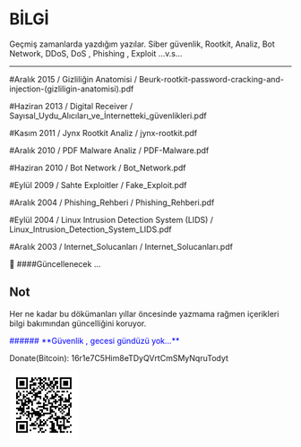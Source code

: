 # BİLGİ

Geçmiş zamanlarda yazdığım yazılar.
Siber güvenlik, Rootkit, Analiz, Bot Network, DDoS, DoS , Phishing , Exploit ...v.s...

***************************************************************************************


#Aralık 2015 / 
Gizliliğin Anatomisi / 
Beurk-rootkit-password-cracking-and-injection-(gizliligin-anatomisi).pdf


#Haziran 2013 / 
Digital Receiver / 
Sayısal_Uydu_Alıcıları_ve_İnternetteki_güvenlikleri.pdf


#Kasım 2011 / 
Jynx Rootkit Analiz / 
jynx-rootkit.pdf


#Aralık 2010 / 
PDF Malware Analiz / 
PDF-Malware.pdf


#Haziran 2010 / 
Bot Network / 
Bot_Network.pdf


#Eylül 2009 / 
Sahte Exploitler / 
Fake_Exploit.pdf


#Aralık 2004 /
Phishing_Rehberi / 
Phishing_Rehberi.pdf


#Eylül 2004 / 
Linux Intrusion Detection System (LIDS) / 
Linux_Intrusion_Detection_System_LIDS.pdf



#Aralık 2003 /
Internet_Solucanları / 
Internet_Solucanları.pdf



&#x1F4D9; 
####Güncellenecek ...







## Not

Her ne kadar bu dökümanları yıllar öncesinde yazmama rağmen içerikleri bilgi bakımından güncelliğini koruyor.

<p style='color:blue'>###### **Güvenlik , gecesi gündüzü yok...**</p>


Donate(Bitcoin):
16r1e7C5Him8eTDyQVrtCmSMyNqruTodyt

![](https://github.com/expday/Yazilarim/raw/main/bitcoin-qrcode.png)

